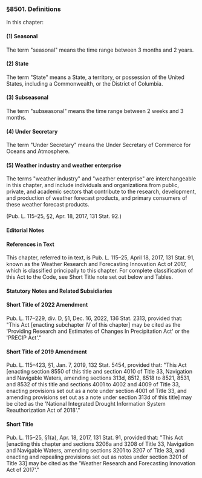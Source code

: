 ### §8501. Definitions ###

In this chapter:

#### (1) Seasonal ####

The term "seasonal" means the time range between 3 months and 2 years.

#### (2) State ####

The term "State" means a State, a territory, or possession of the United States, including a Commonwealth, or the District of Columbia.

#### (3) Subseasonal ####

The term "subseasonal" means the time range between 2 weeks and 3 months.

#### (4) Under Secretary ####

The term "Under Secretary" means the Under Secretary of Commerce for Oceans and Atmosphere.

#### (5) Weather industry and weather enterprise ####

The terms "weather industry" and "weather enterprise" are interchangeable in this chapter, and include individuals and organizations from public, private, and academic sectors that contribute to the research, development, and production of weather forecast products, and primary consumers of these weather forecast products.

(Pub. L. 115–25, §2, Apr. 18, 2017, 131 Stat. 92.)

#### **Editorial Notes** ####

#### References in Text ####

This chapter, referred to in text, is Pub. L. 115–25, April 18, 2017, 131 Stat. 91, known as the Weather Research and Forecasting Innovation Act of 2017, which is classified principally to this chapter. For complete classification of this Act to the Code, see Short Title note set out below and Tables.

#### **Statutory Notes and Related Subsidiaries** ####

#### Short Title of 2022 Amendment ####

Pub. L. 117–229, div. D, §1, Dec. 16, 2022, 136 Stat. 2313, provided that: "This Act [enacting subchapter IV of this chapter] may be cited as the 'Providing Research and Estimates of Changes In Precipitation Act' or the 'PRECIP Act'."

#### Short Title of 2019 Amendment ####

Pub. L. 115–423, §1, Jan. 7, 2019, 132 Stat. 5454, provided that: "This Act [enacting section 8550 of this title and section 4010 of Title 33, Navigation and Navigable Waters, amending sections 313d, 8512, 8518 to 8521, 8531, and 8532 of this title and sections 4001 to 4002 and 4009 of Title 33, enacting provisions set out as a note under section 4001 of Title 33, and amending provisions set out as a note under section 313d of this title] may be cited as the 'National Integrated Drought Information System Reauthorization Act of 2018'."

#### Short Title ####

Pub. L. 115–25, §1(a), Apr. 18, 2017, 131 Stat. 91, provided that: "This Act [enacting this chapter and sections 3206a and 3208 of Title 33, Navigation and Navigable Waters, amending sections 3201 to 3207 of Title 33, and enacting and repealing provisions set out as notes under section 3201 of Title 33] may be cited as the 'Weather Research and Forecasting Innovation Act of 2017'."